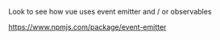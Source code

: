 

Look to see how vue uses event emitter and / or observables

https://www.npmjs.com/package/event-emitter

